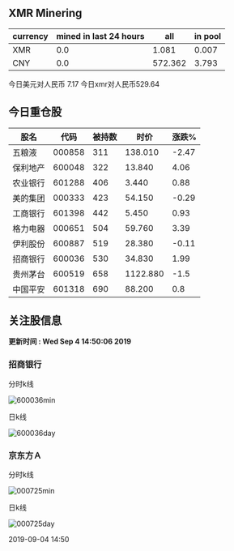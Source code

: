 ## XMR Minering

|currency|mined in last 24 hours|all|in pool|
|---|---|---|---|
|XMR|0.0|1.081|0.007|
|CNY|0.0|572.362|3.793|

今日美元对人民币 7.17	今日xmr对人民币529.64


## 今日重仓股 

|股名|代码|被持数|时价|涨跌%|
|---|---|---|---|---|
|五粮液|000858|311|138.010|-2.47|
|保利地产|600048|322|13.840|4.06|
|农业银行|601288|406|3.440|0.88|
|美的集团|000333|423|54.150|-0.29|
|工商银行|601398|442|5.450|0.93|
|格力电器|000651|504|59.760|3.39|
|伊利股份|600887|519|28.380|-0.11|
|招商银行|600036|530|34.830|1.99|
|贵州茅台|600519|658|1122.880|-1.5|
|中国平安|601318|690|88.200|0.8|

## 关注股信息
**更新时间 : Wed Sep  4 14:50:06 2019**
### 招商银行 
分时k线

![600036min](http://image.sinajs.cn/newchart/min/n/sh600036.gif)

日k线

![600036day](http://image.sinajs.cn/newchart/daily/n/sh600036.gif)

### 京东方Ａ 
分时k线

![000725min](http://image.sinajs.cn/newchart/min/n/sz000725.gif)

日k线

![000725day](http://image.sinajs.cn/newchart/daily/n/sz000725.gif)

2019-09-04 14:50